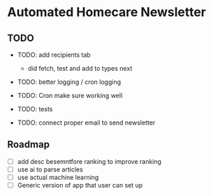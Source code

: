 # Automated Homecare Newsletter

## TODO

- TODO: add recipients tab

  - did fetch, test and add to types next

- TODO: better logging / cron logging
- TODO: Cron make sure working well

- TODO: tests

- TODO: connect proper email to send newsletter

## Roadmap

- [ ] add desc besemntfore ranking to improve ranking
- [ ] use ai to parse articles
- [ ] use actual machine learning
- [ ] Generic version of app that user can set up
